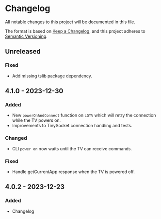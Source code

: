 # Changelog

All notable changes to this project will be documented in this file.

The format is based on [Keep a Changelog](https://keepachangelog.com/en/1.0.0/),
and this project adheres to [Semantic Versioning](https://semver.org/spec/v2.0.0.html).

## Unreleased

### Fixed

- Add missing tslib package dependency.

## 4.1.0 - 2023-12-30

### Added

- New `powerOnAndConnect` function on `LGTV` which will retry the connection
  while the TV powers on.
- Improvements to TinySocket connection handling and tests.

### Changed

- CLI `power on` now waits until the TV can receive commands.

### Fixed

- Handle getCurrentApp response when the TV is powered off.

## 4.0.2 - 2023-12-23

### Added

- Changelog
